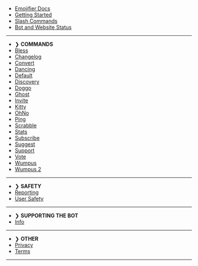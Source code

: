 - [Emojifier Docs](/)
- [Getting Started](getting-started.md)
- [Slash Commands](slash-commands.md)
- [Bot and Website Status](status.md)

---

- ❯ **COMMANDS**
- [Bless](commands/bless.md)
- [Changelog](commands/changelog.md)
- [Convert](commands/convert.md)
- [Dancing](commands/dancing.md)
- [Default](commands/default.md)
- [Discovery](commands/discovery.md)
- [Doggo](commands/doggo.md)
- [Ghost](commands/ghost.md)
- [Invite](commands/invite.md)
- [Kitty](commands/kitty.md)
- [OhNo](commands/ohno.md)
- [Ping](commands/ping.md)
- [Scrabble](commands/scrabble.md)
- [Stats](commands/stats.md)
- [Subscribe](commands/subscribe.md)
- [Suggest](commands/suggest.md)
- [Support](commands/support.md)
- [Vote](commands/vote.md)
- [Wumpus](commands/wumpus.md)
- [Wumpus 2](commands/wumpus2.md)

---

- ❯ **SAFETY**
- [Reporting](safety/reporting.md)
- [User Safety](safety/usersafety.md)

---
- ❯ **SUPPORTING THE BOT**
- [Info](supporting/info.md)

---
- ❯ **OTHER**
- [Privacy](other/privacy.md)
- [Terms](other/terms.md)

---
